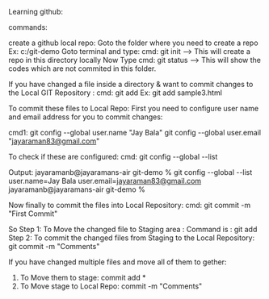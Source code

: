 Learning github:

commands:

create a github local repo:
Goto the folder where you need to create a repo Ex: c:/git-demo
Goto terminal and type: 
cmd: git init --> This will create a repo in this directory locally
Now Type 
cmd: git status
--> This will show the codes which are not commited in this folder.

If you have changed a file inside a directory & want to commit changes to the Local GIT Repository :
cmd: git add <filename>
Ex: git add sample3.html

To commit these files to Local Repo:
First you need to configure user name and email address for you to commit changes:

cmd1: 
git config --global user.name "Jay Bala"
git config --global user.email "jayaraman83@gmail.com"

To check if these are configured:
cmd: git config --global --list

Output:
jayaramanb@jayaramans-air git-demo % git config --global --list
user.name=Jay Bala
user.email=jayaraman83@gmail.com
jayaramanb@jayaramans-air git-demo % 


Now finally to commit the files into Local Repository:
cmd: git commit -m "First Commit"

So Step 1: To Move the changed file to Staging area : Command is : git add <filename>
   Step 2: To commit the changed files from Staging to the Local Repository: git commit -m "Comments"

If you have changed multiple files and move all of them to gether:
1. To Move them to stage: commit add *
2. To Move stage to Local Repo: commit -m "Comments"